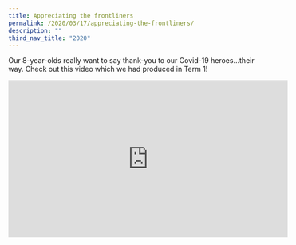 ```yaml
---
title: Appreciating the frontliners
permalink: /2020/03/17/appreciating-the-frontliners/
description: ""
third_nav_title: "2020"
---
```

<p>Our 8-year-olds really want to say thank-you to our Covid-19 heroes…their way. Check out this video which we had produced in Term 1!</p>
<p><iframe src="https://www.youtube.com/embed/LFHBLIMXzv0" width="560" height="315" frameborder="0" allowfullscreen="allowfullscreen" data-mce-fragment="1"></iframe></p>